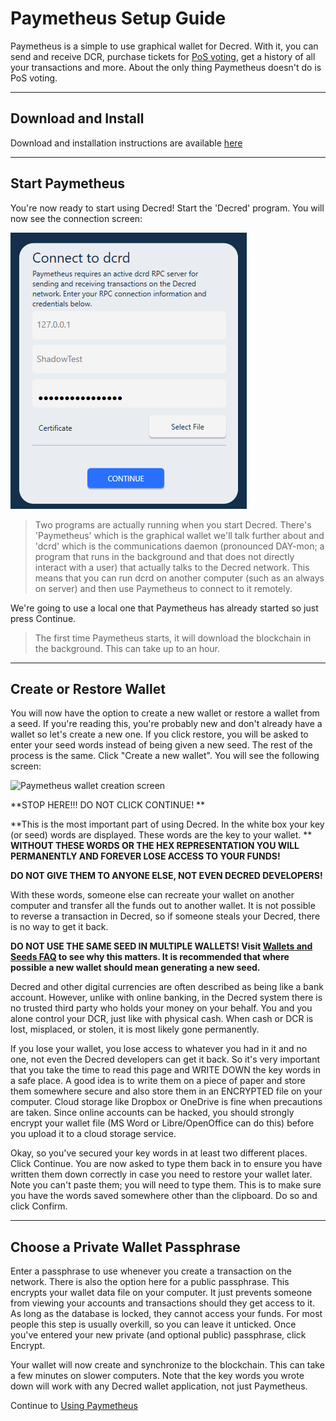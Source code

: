 # **Paymetheus Setup Guide** #

Paymetheus is a simple to use graphical wallet for Decred. With it, you can send and receive DCR, 
purchase tickets for [PoS voting](/mining/proof-of-stake.md), get a history of all your transactions and more.
About the only thing Paymetheus doesn't do is PoS voting.

---

## **Download and Install** ##
Download and installation instructions are available [here](/getting-started/install-guide.md#windows-installer)

---

## **Start Paymetheus** ##
You're now ready to start using Decred! Start the 'Decred' program. You will now see the connection screen:  

![Paymetheus connection screen](../../img/Paymetheus-dcrd-login.png)  

>Two programs are actually running when you start Decred. There's 'Paymetheus' which is the graphical wallet we'll talk further about
>and 'dcrd' which is the communications daemon (pronounced DAY-mon; a program that runs in the background and that does not directly interact
> with a user) that actually talks to the Decred network. This means that you can run dcrd
>on another computer (such as an always on server) and then use Paymetheus to connect to it remotely.

We're going to use a local one that Paymetheus has already started so just press Continue.

> The first time Paymetheus starts, it will download the blockchain in the background. This can take up to an hour.

---

## **Create or Restore Wallet** ##
You will now have the option to create a new wallet or restore a wallet from a seed. If you're reading this, you're probably new and don't 
already have a wallet so let's create a new one. If you click restore, you will be asked to enter your seed words instead of being given a new seed.
The rest of the process is the same. Click "Create a new wallet". You will see the following screen:  

![Paymetheus wallet creation screen](/img/Paymetheus-seed-window.png)  

<i class="fa fa-exclamation-triangle"></i> **STOP HERE!!! DO NOT CLICK CONTINUE! **

**This is the most important part of using Decred. In the white box your key (or seed) words are displayed. These words are the key to your wallet.  **
 **WITHOUT THESE WORDS OR THE HEX REPRESENTATION YOU WILL PERMANENTLY AND FOREVER LOSE ACCESS TO YOUR FUNDS!**  

**DO NOT GIVE THEM TO ANYONE ELSE, NOT EVEN DECRED DEVELOPERS!**

With these words, someone else can recreate your wallet on another computer and transfer all the funds out to another wallet. It is not possible to reverse a transaction in Decred, so if someone steals your Decred, there is no way to get it back.  

<i class="fa fa-exclamation-triangle"></i> **DO NOT USE THE SAME SEED IN MULTIPLE WALLETS! Visit [Wallets and Seeds FAQ](/faq/wallets-and-seeds.md#3-can-i-run-multiple-wallets) to see why this matters. It is recommended that where possible a new wallet should mean generating a new seed.** 

Decred and other digital currencies are often described as being like a bank account. However, unlike with online banking, in the Decred system there is no trusted third party who holds your money on your behalf. You and you alone control your DCR, just like with physical cash. When cash or DCR is lost, misplaced, or stolen, it is most likely gone permanently.

If you lose your wallet, you lose access to whatever you had in it and no one, not even the Decred developers can get it back. So it's very important that you take the time to read this page and WRITE DOWN the key words in a safe place. A good idea is to write them on a piece of paper and store them somewhere secure and also store them in an ENCRYPTED file on your computer. Cloud storage like Dropbox or OneDrive is fine when precautions are taken. Since online accounts can be hacked, you should strongly encrypt your wallet file (MS Word or Libre/OpenOffice can do this) before you upload it to a cloud storage service.  

Okay, so you've secured your key words in at least two different places. Click Continue. You are now asked to type them back in to ensure you have written them down correctly in case you need to restore your wallet later. Note you can't paste them; you will need to type them.  This is to make sure you have the words saved somewhere other than the clipboard. Do so and click Confirm.

---

## **Choose a Private Wallet Passphrase** ##
Enter a passphrase to use whenever you create a transaction on the network. There is also the option here for a public passphrase. This encrypts your wallet
data file on your computer. It just prevents someone from viewing your accounts and transactions should they get access to it. As long as the database is locked,
they cannot access your funds. For most people this step is usually overkill, so you can leave it unticked.
Once you've entered your new private (and optional public) passphrase, click Encrypt.  

Your wallet will now create and synchronize to the blockchain. This can take a few minutes on slower computers. Note that the key words you wrote down will 
work with any Decred wallet application, not just Paymetheus.

Continue to [Using Paymetheus](using-paymetheus.md)
